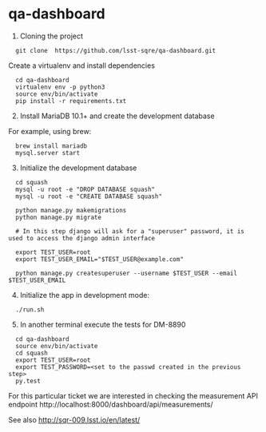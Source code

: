 # qa-dashboard

1. Cloning the project
```
  git clone  https://github.com/lsst-sqre/qa-dashboard.git
```

Create a virtualenv and install dependencies
```
  cd qa-dashboard
  virtualenv env -p python3
  source env/bin/activate
  pip install -r requirements.txt
```

2. Install MariaDB 10.1+ and create the development database

For example, using brew:
```
  brew install mariadb
  mysql.server start
```

3. Initialize the development database
```
  cd squash
  mysql -u root -e "DROP DATABASE squash"
  mysql -u root -e "CREATE DATABASE squash"

  python manage.py makemigrations
  python manage.py migrate

  # In this step django will ask for a "superuser" password, it is used to access the django admin interface
  
  export TEST_USER=root
  export TEST_USER_EMAIL="$TEST_USER@example.com"

  python manage.py createsuperuser --username $TEST_USER --email $TEST_USER_EMAIL
```

4. Initialize the app in development mode:
```
  ./run.sh
```

5.  In another terminal execute the tests for DM-8890
```
  cd qa-dashboard
  source env/bin/activate
  cd squash
  export TEST_USER=root
  export TEST_PASSWORD=<set to the passwd created in the previous step>
  py.test
```

For this particular ticket we are interested in checking the measurement API endpoint http://localhost:8000/dashboard/api/measurements/

See also http://sqr-009.lsst.io/en/latest/
